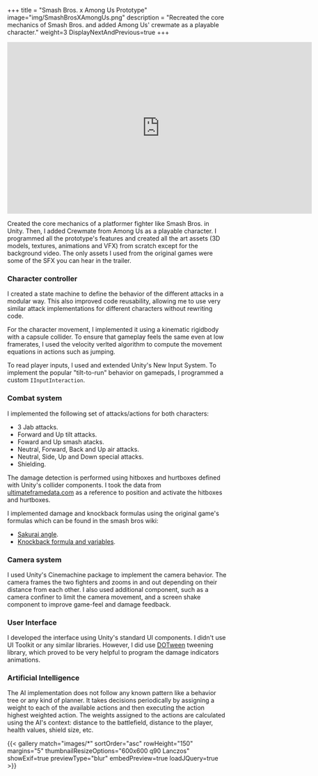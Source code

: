 +++
title = "Smash Bros. x Among Us Prototype"
image="img/SmashBrosXAmongUs.png"
description = "Recreated the core mechanics of Smash Bros. and added Among Us' crewmate as a playable character."
weight=3
DisplayNextAndPrevious=true
+++

<iframe class ="work-box-shadow video" width="700" height="394" src="https://www.youtube.com/embed/U9WdBFNQQxM?si=l8m_gS6dNNn6Nztd" title="YouTube video player" frameborder="0" allow="accelerometer; autoplay; clipboard-write; encrypted-media; gyroscope; picture-in-picture; web-share" referrerpolicy="strict-origin-when-cross-origin" allowfullscreen></iframe>

Created the core mechanics of a platformer fighter like Smash Bros. in Unity. Then, I added Crewmate from Among Us as a playable character.
I programmed all the prototype's features and created all the art assets (3D models, textures, animations and VFX) from scratch except for the background video. 
The only assets I used from the original games were some of the SFX you can hear in the trailer. 

<h3> Character controller </h3>

I created a state machine to define the behavior of the different attacks in a modular way. This also improved code reusability, allowing me to use very similar
attack implementations for different characters without rewriting code.

For the character movement, I implemented it using a kinematic rigidbody with a capsule collider. To ensure that gameplay feels the same even at low framerates, I
used the velocity verlted algorithm to compute the movement equations in actions such as jumping.

To read player inputs, I used and extended Unity's New Input System. To implement the popular "tilt-to-run" behavior on gamepads, I programmed a custom `IInputInteraction`.

<h3> Combat system</h3>

I implemented the following set of attacks/actions for both characters:

* 3 Jab attacks.
* Forward and Up tilt attacks.
* Foward and Up smash atacks.
* Neutral, Forward, Back and Up air attacks.
* Neutral, Side, Up and Down special attacks.
* Shielding.

The damage detection is performed using hitboxes and hurtboxes defined with Unity's collider components. I took the data from <a href="https://ultimateframedata.com/mario" target="_blank">ultimateframedata.com</a>
as a reference to position and activate the hitboxes and hurtboxes.

I implemented damage and knockback formulas using the original game's formulas which can be found in the smash bros wiki:
* <a href="https://ultimateframedata.com/mario">Sakurai angle</a>.
* <a href="https://www.ssbwiki.com/Knockback#Angle_indicator" target="_blank">Knockback formula and variables</a>.

<h3> Camera system </h3>

I used Unity's Cinemachine package to implement the camera behavior. The camera frames the two fighters and zooms in and out depending on their distance from each other.
I also used additional component, such as a camera confiner to limit the camera movement, and a screen shake component to improve game-feel and damage feedback.

<h3> User Interface </h3>

I developed the interface using Unity's standard UI components. I didn't use UI Toolkit or any similar libraries. 
However, I did use <a href="https://dotween.demigiant.com/" target="_blank">DOTween</a> tweening library, which proved to be very helpful to program the damage indicators animations.


<h3> Artificial Intelligence </h3>

The AI implementation does not follow any known pattern like a behavior tree or any kind of planner. It takes decisions periodically by assigning a weight 
to each of the available actions and then executing the action highest weighted action. The weights assigned to the actions are calculated using the AI's context:
 distance to the battlefield, distance to the player, health values, shield size, etc.


{{< gallery match="images/*" sortOrder="asc" rowHeight="150" margins="5" thumbnailResizeOptions="600x600 q90 Lanczos" showExif=true previewType="blur" embedPreview=true loadJQuery=true >}}
  
 </br>
